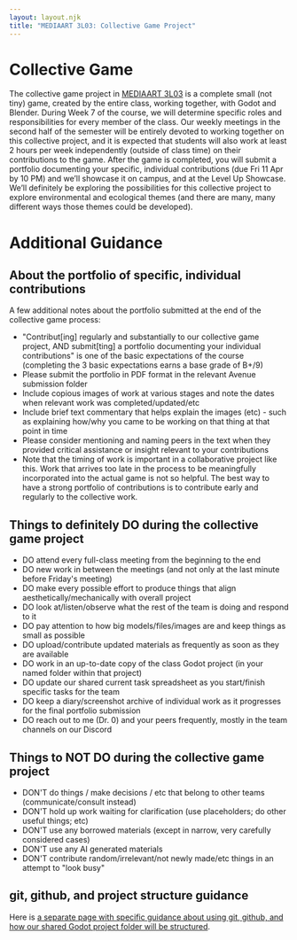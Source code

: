 ```yaml
---
layout: layout.njk
title: "MEDIAART 3L03: Collective Game Project"
---
```


# Collective Game

The collective game project in [MEDIAART 3L03](../outline/index.html) is a complete small (not tiny) game, created by the entire class, working together, with Godot and Blender. During Week 7 of the course, we will determine specific roles and responsibilities for every member of the class. Our weekly meetings in the second half of the semester will be entirely devoted to working together on this collective project, and it is expected that students will also work at least 2 hours per week independently (outside of class time) on their contributions to the game. After the game is completed, you will submit a portfolio documenting your specific, individual contributions (due Fri 11 Apr by 10 PM) and we’ll showcase it on campus, and at the Level Up Showcase. We’ll definitely be exploring the possibilities for this collective project to explore environmental and ecological themes (and there are many, many different ways those themes could be developed).

# Additional Guidance

## About the portfolio of specific, individual contributions

A few additional notes about the portfolio submitted at the end of the collective game process:

- "Contribut[ing] regularly and substantially to our collective game project, AND submit[ting] a portfolio documenting your individual contributions" is one of the basic expectations of the course (completing the 3 basic expectations earns a base grade of B+/9)
- Please submit the portfolio in PDF format in the relevant Avenue submission folder
- Include copious images of work at various stages and note the dates when relevant work was completed/updated/etc
- Include brief text commentary that helps explain the images (etc) - such as explaining how/why you came to be working on that thing at that point in time
- Please consider mentioning and naming peers in the text when they provided critical assistance or insight relevant to your contributions
- Note that the timing of work is important in a collaborative project like this. Work that arrives too late in the process to be meaningfully incorporated into the actual game is not so helpful. The best way to have a strong portfolio of contributions is to contribute early and regularly to the collective work.

## Things to definitely DO during the collective game project

- DO attend every full-class meeting from the beginning to the end
- DO new work in between the meetings (and not only at the last minute before Friday's meeting)
- DO make every possible effort to produce things that align aesthetically/mechanically with overall project
- DO look at/listen/observe what the rest of the team is doing and respond to it
- DO pay attention to how big models/files/images are and keep things as small as possible
- DO upload/contribute updated materials as frequently as soon as they are available
- DO work in an up-to-date copy of the class Godot project (in your named folder within that project)
- DO update our shared current task spreadsheet as you start/finish specific tasks for the team 
- DO keep a diary/screenshot archive of individual work as it progresses for the final portfolio submission 
- DO reach out to me (Dr. 0) and your peers frequently, mostly in the team channels on our Discord

## Things to NOT DO during the collective game project

- DON'T do things / make decisions / etc that belong to other teams (communicate/consult instead)
- DON'T hold up work waiting for clarification (use placeholders; do other useful things; etc)
- DON'T use any borrowed materials (except in narrow, very carefully considered cases)
- DON'T use any AI generated materials
- DON'T contribute random/irrelevant/not newly made/etc things in an attempt to "look busy"

## git, github, and project structure guidance

Here is [a separate page with specific guidance about using git, github, and how our shared Godot project folder will be structured](../git-github-project-structure/index.html).
